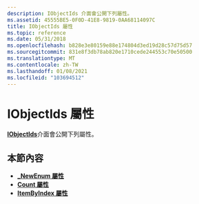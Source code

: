 ```yaml
---
description: IObjectIds 介面會公開下列屬性。
ms.assetid: 45555BE5-0F0D-41E8-9819-0AA68114097C
title: IObjectIds 屬性
ms.topic: reference
ms.date: 05/31/2018
ms.openlocfilehash: b828e3e80159e88e174804d3ed19d28c57d75d57
ms.sourcegitcommit: 831e8f3db78ab820e1710cede244553c70e50500
ms.translationtype: MT
ms.contentlocale: zh-TW
ms.lasthandoff: 01/08/2021
ms.locfileid: "103694512"
---
```

# <a name="iobjectids-properties"></a>IObjectIds 屬性

[**IObjectIds**](/windows/desktop/api/CertEnroll/nn-certenroll-iobjectids)介面會公開下列屬性。

## <a name="in-this-section"></a>本節內容

-   [**\_NewEnum 屬性**](/windows/desktop/api/CertEnroll/nf-certenroll-iobjectids-get__newenum)
-   [**Count 屬性**](/windows/desktop/api/CertEnroll/nf-certenroll-iobjectids-get_count)
-   [**ItemByIndex 屬性**](/windows/desktop/api/CertEnroll/nf-certenroll-iobjectids-get_itembyindex)

 

 



